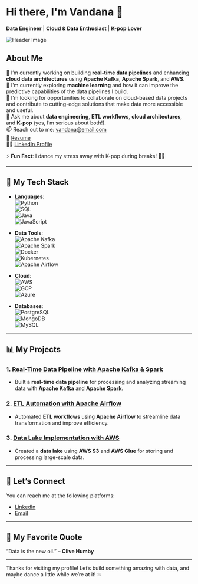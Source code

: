 # Hi there, I'm Vandana 👋  
**Data Engineer** | **Cloud & Data Enthusiast** | **K-pop Lover**  

![Header Image](https://via.placeholder.com/1200x300/4CAF50/FFFFFF?text=Data+Engineering+with+Vandana)

## About Me

🔭 I’m currently working on building **real-time data pipelines** and enhancing **cloud data architectures** using **Apache Kafka**, **Apache Spark**, and **AWS**.  
🌱 I'm currently exploring **machine learning** and how it can improve the predictive capabilities of the data pipelines I build.  
🤝 I'm looking for opportunities to collaborate on cloud-based data projects and contribute to cutting-edge solutions that make data more accessible and useful.  
💬 Ask me about **data engineering**, **ETL workflows**, **cloud architectures**, and **K-pop** (yes, I’m serious about both!).  
📫 Reach out to me: [vandana@email.com](mailto:vandana@email.com)  
📄 [Resume](https://www.your-resume-link.com)  
👩‍💻 [LinkedIn Profile](https://www.linkedin.com/in/vandana)

⚡ **Fun Fact**: I dance my stress away with K-pop during breaks! 💃🎶

---

## 🧰 My Tech Stack

- **Languages**:  
  ![Python](https://img.shields.io/badge/Python-3776AB?logo=python&logoColor=white)  
  ![SQL](https://img.shields.io/badge/SQL-1572B6?logo=sqlite&logoColor=white)  
  ![Java](https://img.shields.io/badge/Java-007396?logo=java&logoColor=white)  
  ![JavaScript](https://img.shields.io/badge/JavaScript-FF9900?logo=javascript&logoColor=white)

- **Data Tools**:  
  ![Apache Kafka](https://img.shields.io/badge/Apache%20Kafka-231F20?logo=apache-kafka&logoColor=white)  
  ![Apache Spark](https://img.shields.io/badge/Apache%20Spark-E35B56?logo=apache-spark&logoColor=white)  
  ![Docker](https://img.shields.io/badge/Docker-2496ED?logo=docker&logoColor=white)  
  ![Kubernetes](https://img.shields.io/badge/Kubernetes-326CE5?logo=kubernetes&logoColor=white)  
  ![Apache Airflow](https://img.shields.io/badge/Apache%20Airflow-017B76?logo=apache-airflow&logoColor=white)

- **Cloud**:  
  ![AWS](https://img.shields.io/badge/AWS-232F3E?logo=amazon-aws&logoColor=white)  
  ![GCP](https://img.shields.io/badge/GCP-4285F4?logo=google-cloud&logoColor=white)  
  ![Azure](https://img.shields.io/badge/Azure-0089D6?logo=microsoft-azure&logoColor=white)

- **Databases**:  
  ![PostgreSQL](https://img.shields.io/badge/PostgreSQL-336791?logo=postgresql&logoColor=white)  
  ![MongoDB](https://img.shields.io/badge/MongoDB-47A248?logo=mongodb&logoColor=white)  
  ![MySQL](https://img.shields.io/badge/MySQL-4479A1?logo=mysql&logoColor=white)

---

## 📊 My Projects

### 1. [Real-Time Data Pipeline with Apache Kafka & Spark](https://github.com/Vandana/Project-1)
   - Built a **real-time data pipeline** for processing and analyzing streaming data with **Apache Kafka** and **Apache Spark**.

### 2. [ETL Automation with Apache Airflow](https://github.com/Vandana/Project-2)
   - Automated **ETL workflows** using **Apache Airflow** to streamline data transformation and improve efficiency.

### 3. [Data Lake Implementation with AWS](https://github.com/Vandana/Project-3)
   - Created a **data lake** using **AWS S3** and **AWS Glue** for storing and processing large-scale data.

---

## 💬 Let’s Connect
You can reach me at the following platforms:

- [LinkedIn](https://www.linkedin.com/in/vandana)
- [Email](mailto:vandana@email.com)

---

## 📜 My Favorite Quote
“Data is the new oil.” – **Clive Humby**

---

Thanks for visiting my profile! Let’s build something amazing with data, and maybe dance a little while we’re at it! 💥
